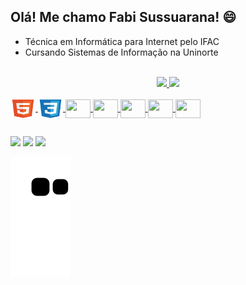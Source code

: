 ## Olá! Me chamo Fabi Sussuarana! 😄

- Técnica em Informática para Internet pelo IFAC
- Cursando Sistemas de Informação na Uninorte

<br>
<div align="center">
  <a href="https://github.com/fabisussuarana">
  <img height="180em" src="https://github-readme-stats.vercel.app/api?username=fabisussuarana&show_icons=true&theme=midnight-purple&include_all_commits=true&count_private=true"/>
  <img height="180em" src="https://github-readme-stats.vercel.app/api/top-langs/?username=fabisussuarana&layout=compact&langs_count=8&theme=midnight-purple"/>
</div>

<div style="display: inline_block"><br>
   <img align="center" height="30" width="40" src="https://raw.githubusercontent.com/devicons/devicon/master/icons/html5/html5-original.svg">
   <img align="center" height="30" width="40" src="https://raw.githubusercontent.com/devicons/devicon/master/icons/css3/css3-original.svg">
   <img align="center" height="30" width="40" src="https://cdn.jsdelivr.net/gh/devicons/devicon/icons/php/php-original.svg" />
   <img align="center" height="30" width="40" src="https://cdn.jsdelivr.net/gh/devicons/devicon/icons/mysql/mysql-original.svg" />
   <img align="center" height="30" width="40" src="https://cdn.jsdelivr.net/gh/devicons/devicon/icons/javascript/javascript-original.svg" />
   <img align="center" height="30" width="40" src="https://cdn.jsdelivr.net/gh/devicons/devicon/icons/figma/figma-original.svg" />
   <img align="center" height="30" width="40" src="https://cdn.jsdelivr.net/gh/devicons/devicon/icons/angularjs/angularjs-original.svg"/>
          
</div>

##

<div>
  <a href="https://instagram.com/bianaa_s" target="_blank"><img src="https://img.shields.io/badge/-Instagram-%23E4405F?style=for-the-badge&logo=instagram&logoColor=white" target="_blank"></a>
  <a href = "mailto:bianasussuaranadasilva17@gmail.com"><img src="https://img.shields.io/badge/-Gmail-%23333?style=for-the-badge&logo=gmail&logoColor=white" target="_blank"></a>
  <a href = "https://www.linkedin.com/in/fabiana-sussuarana-b3b612269"><img src="https://img.shields.io/badge/LinkedIn-0077B5?style=for-the-badge&logo=linkedin&logoColor=white" target="_blank"></a>
  <!-- <a href = ""><img src="https://img.shields.io/badge/WhatsApp-25D366?style=for-the-badge&logo=whatsapp&logoColor=white"></a> -->

  
 ![Snake animation](https://github.com/fabisussuarana/fabisussuarana/blob/output/github-contribution-grid-snake.svg)
</div>
